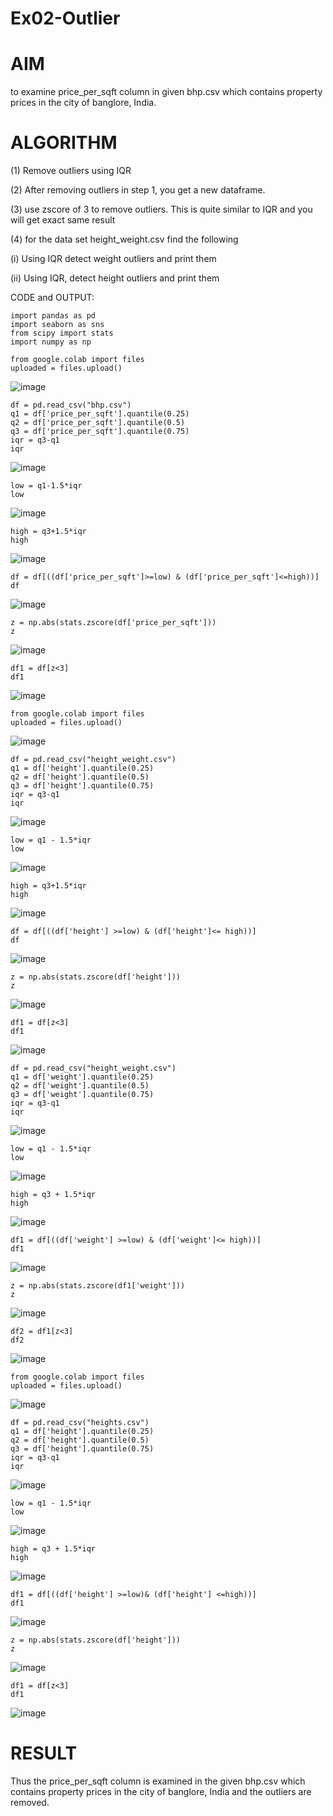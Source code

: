 # Ex02-Outlier
# AIM
to examine price_per_sqft column in given bhp.csv which contains property prices in the city of banglore, India. 

# ALGORITHM
(1) Remove outliers using IQR

(2) After removing outliers in step 1, you get a new dataframe.

(3) use zscore of 3 to remove outliers. This is quite similar to IQR and you will get exact same result

(4) for the data set height_weight.csv find the following

(i) Using IQR detect weight outliers and print them

(ii) Using IQR, detect height outliers and print them

CODE and OUTPUT:
```
import pandas as pd
import seaborn as sns
from scipy import stats
import numpy as np
```
```
from google.colab import files
uploaded = files.upload()
```
![image](https://github.com/madhi43/ODD2023---Datascience---Ex-02/assets/103943383/08493d40-76a2-40de-9890-6b75e159ec1f)
```
df = pd.read_csv("bhp.csv")
q1 = df['price_per_sqft'].quantile(0.25)
q2 = df['price_per_sqft'].quantile(0.5)
q3 = df['price_per_sqft'].quantile(0.75)
iqr = q3-q1
iqr
```
![image](https://github.com/madhi43/ODD2023---Datascience---Ex-02/assets/103943383/9ce6fcf4-506e-413b-9134-88436850657d)
```
low = q1-1.5*iqr
low
```
![image](https://github.com/madhi43/ODD2023---Datascience---Ex-02/assets/103943383/3accfff8-0352-40d9-8576-e6da12884288)
```
high = q3+1.5*iqr
high
```
![image](https://github.com/madhi43/ODD2023---Datascience---Ex-02/assets/103943383/ddb7c485-9faf-447a-9b37-7e97bd982844)

```
df = df[((df['price_per_sqft']>=low) & (df['price_per_sqft']<=high))]
df
```


![image](https://github.com/madhi43/ODD2023---Datascience---Ex-02/assets/103943383/4d513b1e-7ba5-43b5-937b-bee5813e0fff)

```
z = np.abs(stats.zscore(df['price_per_sqft']))
z
```

![image](https://github.com/madhi43/ODD2023---Datascience---Ex-02/assets/103943383/01b4c79a-1270-4839-b64c-f940f86b8a54)

```
df1 = df[z<3]
df1
```

![image](https://github.com/madhi43/ODD2023---Datascience---Ex-02/assets/103943383/3a80a513-ddd0-4d70-a539-3b6430f6ac69)

```
from google.colab import files
uploaded = files.upload()
```

![image](https://github.com/madhi43/ODD2023---Datascience---Ex-02/assets/103943383/1aec4bee-49b1-433b-b707-fed7e991836d)

```
df = pd.read_csv("height_weight.csv")
q1 = df['height'].quantile(0.25)
q2 = df['height'].quantile(0.5)
q3 = df['height'].quantile(0.75)
iqr = q3-q1
iqr
```

![image](https://github.com/madhi43/ODD2023---Datascience---Ex-02/assets/103943383/efd3990e-6e3c-4339-9812-09c9d75a3999)

```
low = q1 - 1.5*iqr
low
```

![image](https://github.com/madhi43/ODD2023---Datascience---Ex-02/assets/103943383/8380a1d2-34f1-4fad-89ba-9785b640f8e6)

```
high = q3+1.5*iqr
high
```

![image](https://github.com/madhi43/ODD2023---Datascience---Ex-02/assets/103943383/27340fa8-c185-4ab4-97f0-f45b9900eaec)

```
df = df[((df['height'] >=low) & (df['height']<= high))]
df
```

![image](https://github.com/madhi43/ODD2023---Datascience---Ex-02/assets/103943383/7fdf83ca-689e-48e3-915b-74eb24f1b807)

```
z = np.abs(stats.zscore(df['height']))
z
```


![image](https://github.com/madhi43/ODD2023---Datascience---Ex-02/assets/103943383/d76dcbd0-92e2-4cd6-a0a6-8e968de2a26b)

```
df1 = df[z<3]
df1
```

![image](https://github.com/madhi43/ODD2023---Datascience---Ex-02/assets/103943383/c4ce43d3-f476-4200-a03a-cd06c9e05935)

```
df = pd.read_csv("height_weight.csv")
q1 = df['weight'].quantile(0.25)
q2 = df['weight'].quantile(0.5)
q3 = df['weight'].quantile(0.75)
iqr = q3-q1
iqr
```

![image](https://github.com/madhi43/ODD2023---Datascience---Ex-02/assets/103943383/fda5d620-7def-44b9-a134-de03cdce2451)

```
low = q1 - 1.5*iqr
low
```

![image](https://github.com/madhi43/ODD2023---Datascience---Ex-02/assets/103943383/c3acd65b-f2e2-4a8f-b879-9e0a1c87651a)

```
high = q3 + 1.5*iqr
high
```


![image](https://github.com/madhi43/ODD2023---Datascience---Ex-02/assets/103943383/68bf17ea-1383-4dfe-8a7e-dccd1141dcad)

```
df1 = df[((df['weight'] >=low) & (df['weight']<= high))]
df1
```

![image](https://github.com/madhi43/ODD2023---Datascience---Ex-02/assets/103943383/056046bc-7362-489c-867e-67b51059f1d5)

```
z = np.abs(stats.zscore(df1['weight']))
z
```

![image](https://github.com/madhi43/ODD2023---Datascience---Ex-02/assets/103943383/42e1ea6b-c548-4580-939d-c84d3be22051)

```
df2 = df1[z<3]
df2
```

![image](https://github.com/madhi43/ODD2023---Datascience---Ex-02/assets/103943383/b257591f-98c9-42c8-bf84-767ea3986e22)

```
from google.colab import files
uploaded = files.upload()
```

![image](https://github.com/madhi43/ODD2023---Datascience---Ex-02/assets/103943383/36cc32f1-d5e2-4e01-b34d-46914f25cd88)

```
df = pd.read_csv("heights.csv")
q1 = df['height'].quantile(0.25)
q2 = df['height'].quantile(0.5)
q3 = df['height'].quantile(0.75)
iqr = q3-q1
iqr
```
![image](https://github.com/madhi43/ODD2023---Datascience---Ex-02/assets/103943383/487fe257-a52a-4b55-ba0e-0ebb254b29d7)

```
low = q1 - 1.5*iqr
low
```

![image](https://github.com/madhi43/ODD2023---Datascience---Ex-02/assets/103943383/443c981e-c233-49ab-a069-3081173db537)



```
high = q3 + 1.5*iqr
high
```

![image](https://github.com/madhi43/ODD2023---Datascience---Ex-02/assets/103943383/6ee353b3-9529-45c2-ac6a-a6dee0c1bbea)



```
df1 = df[((df['height'] >=low)& (df['height'] <=high))]
df1
```
![image](https://github.com/madhi43/ODD2023---Datascience---Ex-02/assets/103943383/5052ea9a-24ee-4ae9-8916-5d84dae20f27)


```
z = np.abs(stats.zscore(df['height']))
z
```
![image](https://github.com/madhi43/ODD2023---Datascience---Ex-02/assets/103943383/0f26df67-1358-411b-9625-4df4b5cc7939)


```
df1 = df[z<3]
df1
```

![image](https://github.com/madhi43/ODD2023---Datascience---Ex-02/assets/103943383/2a8a4804-ae04-465f-8985-1a25cf5503ab)


# RESULT 
 Thus the  price_per_sqft column is examined in the given bhp.csv which contains property prices in the city of banglore, India and the outliers are removed.

